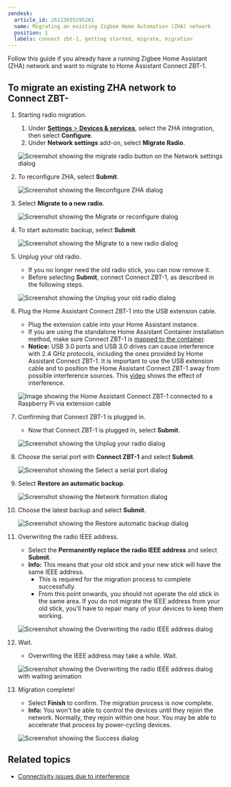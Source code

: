 ```yaml
---
zendesk:
  article_id: 26123655295261
  name: Migrating an existing Zigbee Home Automation (ZHA) network
  position: 1
  labels: connect zbt-1, getting started, migrate, migration
---
```


Follow this guide if you already have a running Zigbee Home Assistant (ZHA) network and want to migrate to Home Assistant Connect&nbsp;ZBT-1.

## To migrate an existing ZHA network to Connect&nbsp;ZBT-

1. Starting radio migration.
   1. Under [**Settings** > **Devices & services**](https://my.home-assistant.io/redirect/integrations/), select the ZHA integration, then select **Configure**.
   2. Under **Network settings** add-on, select **Migrate Radio**.

   ![Screenshot showing the migrate radio button on the Network settings dialog](/static/img/connect-zbt-1/connect-zbt-1-z2m-migrate-zha-02.png)

2. To reconfigure ZHA, select **Submit**.

    ![Screenshot showing the Reconfigure ZHA dialog](/static/img/connect-zbt-1/z2m-migrate-zha-03.png)

3. Select **Migrate to a new radio**.

   ![Screenshot showing the Migrate or reconfigure dialog](/static/img/connect-zbt-1/z2m-migrate-zha-04.png)

4. To start automatic backup, select **Submit**.

   ![Screenshot showing the Migrate to a new radio dialog](/static/img/connect-zbt-1/z2m-migrate-zha-05.png)

5. Unplug your old radio.
   - If you no longer need the old radio stick, you can now remove it.
   - Before selecting **Submit**, connect Connect&nbsp;ZBT-1, as described in the following steps.

    ![Screenshot showing the Unplug your old radio dialog](/static/img/connect-zbt-1/z2m-migrate-zha-06.png)

6. Plug the Home Assistant Connect&nbsp;ZBT-1 into the USB extension cable.
   - Plug the extension cable into your Home Assistant instance.
   - If you are using the standalone Home Assistant Container installation method, make sure Connect&nbsp;ZBT-1 is [mapped to the container](https://www.home-assistant.io/installation/linux#exposing-devices).
   - **Notice:** USB 3.0 ports and USB 3.0 drives can cause interference with 2.4 GHz protocols, including the ones provided by Home Assistant Connect&nbsp;ZBT-1. It is important to use the USB extension cable and to position the Home Assistant Connect&nbsp;ZBT-1 away from possible interference sources.
    This [video](/hc/en-us/articles/26124431414557) shows the effect of interference.

   ![Image showing the Home Assistant Connect&nbsp;ZBT-1 connected to a Raspberry Pi via extension cable](/static/img/connect-zbt-1/connect-zbt-1-raspi-01.jpg)

7. Confirming that Connect&nbsp;ZBT-1 is plugged in.
   - Now that Connect&nbsp;ZBT-1 is plugged in, select **Submit**.

   ![Screenshot showing the Unplug your radio dialog](/static/img/connect-zbt-1/z2m-migrate-zha-06.png)

8. Choose the serial port with **Connect&nbsp;ZBT-1** and select **Submit**.

   ![Screenshot showing the Select a serial port dialog](/static/img/connect-zbt-1/connect-zbt-1-migrate-zha-select-port.png)

9. Select **Restore an automatic backup**.

   ![Screenshot showing the Network formation dialog](/static/img/connect-zbt-1/z2m-migrate-zha-08.png)

10. Choose the latest backup and select **Submit**.

    ![Screenshot showing the Restore automatic backup dialog](/static/img/connect-zbt-1/z2m-migrate-zha-09.png)

11. Overwriting the radio IEEE address.
    - Select the **Permanently replace the radio IEEE address** and select **Submit**.
    - **Info:** This means that your old stick and your new stick will have the same IEEE address.
      - This is required for the migration process to complete successfully.
      - From this point onwards, you should not operate the old stick in the same area. If you do not migrate the IEEE address from your old stick, you'll have to repair many of your devices to keep them working.

    ![Screenshot showing the Overwriting the radio IEEE address dialog](/static/img/connect-zbt-1/z2m-migrate-zha-10.png)

12. Wait.
    - Overwriting the IEEE address may take a while. Wait.

    ![Screenshot showing the Overwriting the radio IEEE address dialog with waiting animation](/static/img/connect-zbt-1/z2m-migrate-zha-11.png)

13. Migration complete!

    - Select **Finish** to confirm. The migration process is now complete.
    - **Info:** You won't be able to control the devices until they rejoin the network. Normally, they rejoin within one hour. You may be able to accelerate that process by power-cycling devices.

    ![Screenshot showing the Success dialog](/static/img/connect-zbt-1/z2m-migrate-zha-12.png)

## Related topics

- [Connectivity issues due to interference](/hc/en-us/articles/26124431414557)